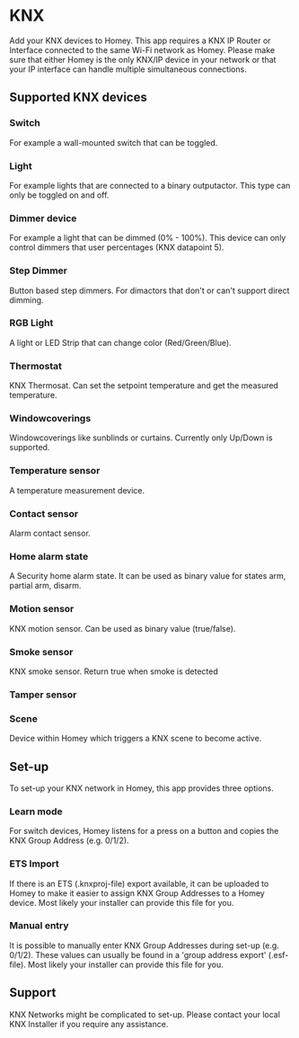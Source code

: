 # KNX

Add your KNX devices to Homey. This app requires a KNX IP Router or Interface connected to the same Wi-Fi network as Homey. Please make sure that either Homey is the only KNX/IP device in your network or that your IP interface can handle multiple simultaneous connections.

## Supported KNX devices

### Switch
For example a wall-mounted switch that can be toggled.

### Light
For example lights that are connected to a binary outputactor. This type can only be toggled on and off.

### Dimmer device
For example a light that can be dimmed (0% - 100%).
This device can only control dimmers that user percentages (KNX datapoint 5).

### Step Dimmer
Button based step dimmers. For dimactors that don't or can't support direct dimming.

### RGB Light
A light or LED Strip that can change color (Red/Green/Blue).

### Thermostat
KNX Thermosat. Can set the setpoint temperature and get the measured temperature.

### Windowcoverings
Windowcoverings like sunblinds or curtains. Currently only Up/Down is supported.

### Temperature sensor
A temperature measurement device.

### Contact sensor
Alarm contact sensor.

### Home alarm state
A Security home alarm state. It can be used as binary value for states arm, partial arm, disarm.

### Motion sensor
KNX motion sensor. Can be used as binary value (true/false).

### Smoke sensor
KNX smoke sensor. Return true when smoke is detected

### Tamper sensor
### Scene
Device within Homey which triggers a KNX scene to become active.

## Set-up

To set-up your KNX network in Homey, this app provides three options.

### Learn mode
For switch devices, Homey listens for a press on a button and copies the KNX Group Address (e.g. 0/1/2).

### ETS Import
If there is an ETS (.knxproj-file) export available, it can be uploaded to Homey to make it easier to assign KNX Group Addresses to a Homey device. Most likely your installer can provide this file for you.

### Manual entry
It is possible to manually enter KNX Group Addresses during set-up (e.g. 0/1/2). These values can usually be found in a 'group address export' (.esf-file). Most likely your installer can provide this file for you.

## Support
KNX Networks might be complicated to set-up. Please contact your local KNX Installer if you require any assistance.
